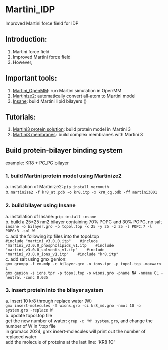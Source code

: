 # Martini_IDP
Improved Martini force field for IDP

## Introduction:   
1. Martini force field
2. Improved Martini force field
3. However,

## Important tools:   
1. [Martini_OpenMM](https://github.com/maccallumlab/martini_openmm): run Martini simulation in OpenMM   
2. [Martinize2](https://github.com/marrink-lab/vermouth-martinize): automatically convert all-atom to Martini model   
3. [Insane](https://github.com/Tsjerk/Insane): build Martini lipid bilayers ()   

## Tutorials:   
1. [Martini3 protein solution](http://cgmartini.nl/index.php/2021-martini-online-workshop/tutorials/564-2-proteins-basic-and-martinize-2): build protein model in Martini 3   
2. [Martini3 membranes](https://www.sciencedirect.com/science/article/pii/S0076687924000946?via%3Dihub#bib14): build complex membranes with Martini 3 
   
## Build protein-bilayer binding system   
   
example: KR8 + PC_PG bilayer   
### 1. build Martini protein model using Martinize2   
a. installation of Martinize2: ```pip install vermouth```   
b. ```martinize2 -f kr8_at.pdb -o kr8.itp -x kr8_cg.pdb -ff martini3001```   
   
### 2. build bilayer using Insane   
a. installation of Insane: ```pip install insane```   
b. build a 25*25 nm2 bilayer containing 70% POPC and 30% POPG, no salt  
   ```insane -o bilayer.gro -p topol.top -x 25 -y 25 -z 25 -l POPC:7 -l POPG:3 -sol W```   
c. add the following itp files into the topol.top   
    ```#include "martini_v3.0.0.itp"   
        #include "martini_v3.0.0_phospholipids_v1.itp   
        #include "martini_v3.0.0_solvents_v1.itp"   
        #include "martini_v3.0.0_ions_v1.itp"   
        #include "kr8.itp"   
    ```   
c. add salt using gmx genion:   
   ```gmx grompp -f em.mdp -c bilayer.gro -o ions.tpr -p topol.top -maxwarn 1```   
   ```gmx genion -s ions.tpr -p topol.top -o wions.gro -pname NA -nname CL -neutral -conc 0.035```   

### 3. insert protein into the bilayer system   
a. insert 10 kr8 through replace water (W)   
```gmx insert-molecules -f wions.gro -ci kr8_md.gro -nmol 10 -o system.gro -replace W```   
b. update topol.top file   
   get the new number of water: ```grep -c 'W' system.gro```, and change the number of W in *.top file   
   in gromacs 2024, gmx insert-molecules will print out the number of replaced water   
   add the molecule of proteins at the last line: 'KR8      10'   